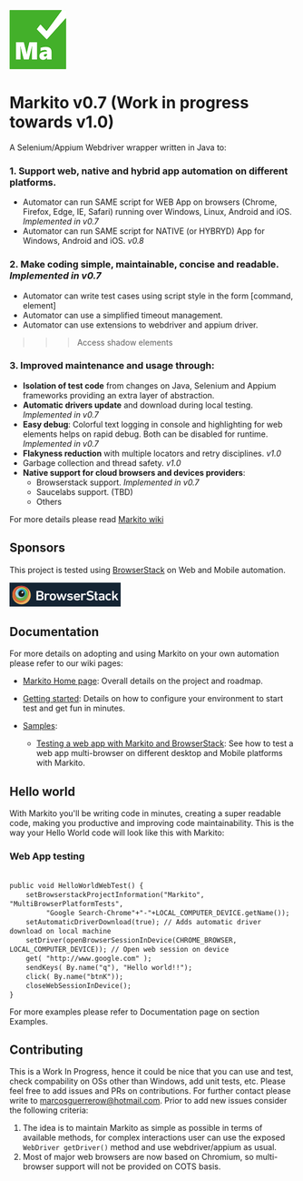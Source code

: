 ![Markito logo](/images/Markito-100.png)
# Markito v0.7 (Work in progress towards v1.0)
A Selenium/Appium Webdriver wrapper written in Java to:
### 1. Support web, native and hybrid app automation on different platforms.
   * Automator can run SAME script for WEB App on browsers (Chrome, Firefox, Edge, IE, Safari) running over Windows, Linux, Android and iOS. _Implemented in v0.7_
   * Automator can run SAME script for NATIVE (or HYBRYD) App for Windows, Android and iOS. _v0.8_

### 2. Make coding simple, maintainable, concise and readable.  _Implemented in v0.7_
   * Automator can write test cases using script style in the form [command, element] 
   * Automator can use a simplified timeout management. 
   * Automator can use extensions to webdriver and appium driver. 

>>> Access shadow elements

### 3. Improved maintenance and usage through:
   * **Isolation of test code** from changes on Java, Selenium and Appium frameworks providing an extra layer of abstraction.
   * **Automatic drivers update** and download during local testing. _Implemented in v0.7_
   * **Easy debug**: Colorful text logging in console and highlighting for web elements helps on rapid debug.  Both can be disabled for runtime. _Implemented in v0.7_
   * **Flakyness reduction** with multiple locators and retry disciplines. _v1.0_
   * Garbage collection and thread safety. _v1.0_
   * **Native support for cloud browsers and devices providers**:
      * Browserstack support. _Implemented in v0.7_
      * Saucelabs support. (TBD)
      * Others

For more details please read [Markito wiki](https://github.com/mguerrer/Markito/wiki)

## Sponsors
This project is tested using [BrowserStack](https://www.browserstack.com/) on Web and Mobile automation.

![BrowserStack](/images/browserstacklogo.png)

## Documentation
For more details on adopting and using Markito on your own automation please refer to our wiki pages:
   * [Markito Home page](https://github.com/mguerrer/Markito/wiki/Markito-Home): Overall details on the project and roadmap.
   * [Getting started](https://github.com/mguerrer/Markito/wiki/Getting-started-with-Markito): Details on how to configure your environment to start test and get fun in minutes.
   * [Samples]():
 
      * [Testing a web app with Markito and BrowserStack](https://github.com/mguerrer/Markito/wiki/Testing-a-web-app-with-Markito-and-BrowserStack): See how to test a web app multi-browser on different desktop and Mobile platforms with Markito.

## Hello world
With Markito you'll be writing code in minutes, creating a super readable code, making you productive and improving code maintainability. This is the way your Hello World code will look like this with Markito:
### Web App testing
<pre><code>
public void HelloWorldWebTest() {
&nbsp;&nbsp;&nbsp;&nbsp;setBrowserstackProjectInformation("Markito", "MultiBrowserPlatformTests",
&nbsp;&nbsp;&nbsp;&nbsp;&nbsp;&nbsp;&nbsp;&nbsp; "Google Search-Chrome"+"-"+LOCAL_COMPUTER_DEVICE.getName());
&nbsp;&nbsp;&nbsp;&nbsp;setAutomaticDriverDownload(true); // Adds automatic driver download on local machine
&nbsp;&nbsp;&nbsp;&nbsp;setDriver(openBrowserSessionInDevice(CHROME_BROWSER, LOCAL_COMPUTER_DEVICE)); // Open web session on device
&nbsp;&nbsp;&nbsp;&nbsp;get( "http://www.google.com" );
&nbsp;&nbsp;&nbsp;&nbsp;sendKeys( By.name("q"), "Hello world!!");
&nbsp;&nbsp;&nbsp;&nbsp;click( By.name("btnK"));
&nbsp;&nbsp;&nbsp;&nbsp;closeWebSessionInDevice();
}
</code></pre>

For more examples please refer to Documentation page on section Examples.

## Contributing
This is a Work In Progress, hence it could be nice that you can use and test, check compability on OSs other than Windows, add unit tests, etc.  Please feel free to add issues and PRs on contributions.   For further contact please write to [marcosguerrerow@hotmail.com](mailto:marcosguerrerow@hotmail.com).   Prior to add new issues consider the following criteria:

1. The idea is to maintain Markito as simple as possible in terms of available methods, for complex interactions user can use the exposed <code>WebDriver getDriver()</code> method and use webdriver/appium as usual.
2. Most of major web browsers are now based on Chromium, so multi-browser support will not be provided on COTS basis.